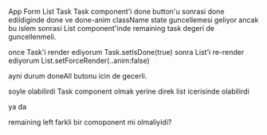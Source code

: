App
    Form
    List
        Task
Task component'i done button'u sonrasi done edildiginde done ve done-anim className state guncellemesi geliyor ancak bu islem sonrasi List component'inde remaining task degeri de guncellenmeli.

once Task'i render ediyorum Task.setIsDone(true) sonra
List'i re-render ediyorum List.setForceRender(..anim:false) 

ayni durum doneAll butonu icin de gecerli.



soyle olabilirdi
Task component olmak yerine direk list icerisinde olabilirdi

ya da

remaining left farkli bir comoponent mi olmaliyidi?